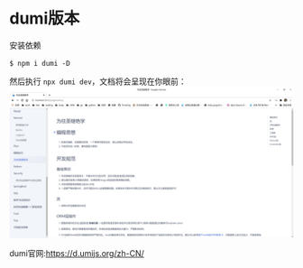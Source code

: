 dumi版本
====

安装依赖

```shell
$ npm i dumi -D
```

然后执行 `npx dumi dev`，文档将会呈现在你眼前：
![](src/img/DUMI.png)

dumi官网:https://d.umijs.org/zh-CN/